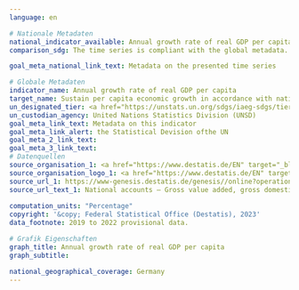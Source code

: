 ```yaml
---
language: en    

# Nationale Metadaten    
national_indicator_available: Annual growth rate of real GDP per capita    
comparison_sdg: The time series is compliant with the global metadata.    

goal_meta_national_link_text: Metadata on the presented time series    

# Globale Metadaten    
indicator_name: Annual growth rate of real GDP per capita    
target_name: Sustain per capita economic growth in accordance with national circumstances and, in particular, at least 7 per cent gross domestic product growth per annum in the least developed countries    
un_designated_tier: <a href="https://unstats.un.org/sdgs/iaeg-sdgs/tier-classification/" title="Click here for more information on the UN tier classification." target="_blank" onclick="return confirm_alert('the United Nations Statistics Division','En')>Tier I</a>    
un_custodian_agency: United Nations Statistics Division (UNSD)    
goal_meta_link_text: Metadata on this indicator    
goal_meta_link_alert: the Statistical Devision ofthe UN    
goal_meta_2_link_text:     
goal_meta_3_link_text:         
# Datenquellen
source_organisation_1: <a href="https://www.destatis.de/EN" target="_blank"> Federal Statistical Office (Destatis) </a>
source_organisation_logo_1: <a href="https://www.destatis.de/EN" target="_blank"><img src="https://g205sdgs.github.io/sdg-indicators/public/OrgImgEn/destatis.png" alt="Logo destatis" style="height:60px; width:148px"/></a>
source_url_1: https://www-genesis.destatis.de/genesis//online?operation=table&code=81000-0001&bypass=true&language=en
source_url_text_1: National accounts – Gross value added, gross domestic product (nominal/price-adjusted) – GENESIS online 81000-0001
    
computation_units: "Percentage"    
copyright: '&copy; Federal Statistical Office (Destatis), 2023'    
data_footnote: 2019 to 2022 provisional data.    

# Grafik Eigenschaften    
graph_title: Annual growth rate of real GDP per capita
graph_subtitle:     

national_geographical_coverage: Germany    
---
```


<span></span>